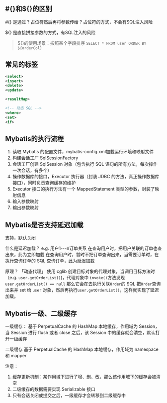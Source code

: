
## #{}和${}的区别

#{} 是通过 ? 占位符然后再将参数传给 ? 占位符的方式，不会有SQL注入风险

${} 是直接拼接参数的方式，有SQL注入的风险

>${}的使用场景：按照某个字段排序
>`SELECT * FROM user ORDER BY ${orderCol}`

## 常见的标签

```xml
<select>
<insert>
<delete>
<update>

<resultMap>

<!-- 动态 SQL -->
<where>
<set>
<if>


```

## Mybatis的执行流程
1. 读取 Mybatis 的配置文件，mybatis-config.xml加载运行环境和映射文件
2. 构建会话工厂 SqlSessionFactory
3. 会话工厂创建 SqlSession 对象（包含执行 SQL 语句的所有方法，每次操作一次会话，有多个）
4. 操作数据库的接口，Executor 执行器（封装 JDBC 的方法，真正操作数据库接口），同时负责查询缓存的维护
5. Executor 接口的执行方法有一个 MappedStatement 类型的参数，封装了映射信息
6. 输入参数映射
8. 输出参数映射

## Mybatis是否支持延迟加载
支持，默认关闭

什么是延迟加载？
e.g. 用户1---n订单关系
在查询用户时，把用户关联的订单也查出来，此为立即加载
在查询用户时，暂时不把订单查询出来，当需要订单时，在执行查询订单的 SQL 查询订单，此为延迟加载

原理？
「动态代理」
使用 cglib 创建目标对象的代理对象，当调用目标方法时（e.g. `user.getOrderList()`)，代理对象中 `invoke()`方法发现`user.getOrderList() == null` 那么它会在去执行关联`Order`的 SQL 把`Order`查询出来并 set 给 `user` 对象，然后再执行`user.getOrderList()`，这样就实现了延迟加载。

## Mybatis一级、二级缓存

一级缓存：
基于 PerpetualCache 的 HashMap 本地缓存，作用域为 Session，当 Session 进行 flush 或者 close 之后，该 Session 中的缓存就会清空，默认打开一级缓存

二级缓存
基于 PerpetualCache 的 HashMap 本地缓存，作用域为 namespace 和 mapper

注意：
1. 缓存更新机制：某作用域下进行了增、删、改，那么该作用域下的缓存会被清空
2. 二级缓存的数据需要实现 Serializable 接口
3. 只有会话关闭或提交之后，一级缓存才会转移到二级缓存中

